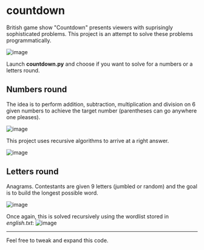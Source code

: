 # countdown

British game show "Countdown" presents viewers with suprisingly sophisticated problems.
This project is an attempt to solve these problems programmatically.

![image](https://github.com/kenimoraj/countdown/assets/73795771/732bac2c-e2a6-4545-b7b9-468816e6fc99)

Launch **countdown.py** and choose if you want to solve for a numbers or a letters round.

## Numbers round

The idea is to perform addition, subtraction, multiplication and division on 6 given numbers to achieve the target number (parentheses can go anywhere one pleases).

![image](https://github.com/kenimoraj/countdown/assets/73795771/95ef5228-3c30-483a-9131-125b7a795d92)

This project uses recursive algorithms to arrive at a right answer.

![image](https://github.com/kenimoraj/countdown/assets/73795771/e5b8ea30-d3e5-4f92-99e4-5834623e4507)

## Letters round

Anagrams. Contestants are given 9 letters (jumbled or random) and the goal is to build the longest possible word.

![image](https://github.com/kenimoraj/countdown/assets/73795771/604472c4-d04c-4244-a0e2-d3a09037b3a8)

Once again, this is solved recursively using the wordlist stored in _english.txt_:
![image](https://github.com/kenimoraj/countdown/assets/73795771/e4fcae73-0b30-4295-8a8f-cf3ad1b7fb0e)

---
Feel free to tweak and expand this code.
